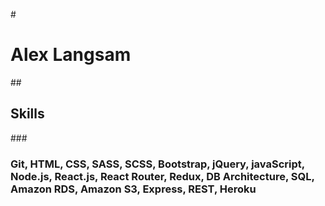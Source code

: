 #<H1> Alex Langsam </H1>


##<H2>Skills</H2>


###<H3>Git, HTML, CSS, SASS, SCSS, Bootstrap, jQuery, javaScript, Node.js, React.js, React Router, Redux, DB Architecture, SQL, Amazon RDS, Amazon S3, Express, REST, Heroku</H3>
